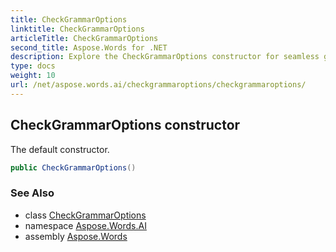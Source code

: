 ```yaml
---
title: CheckGrammarOptions
linktitle: CheckGrammarOptions
articleTitle: CheckGrammarOptions
second_title: Aspose.Words for .NET
description: Explore the CheckGrammarOptions constructor for seamless grammar checks. Unlock default settings for enhanced writing accuracy and efficiency!
type: docs
weight: 10
url: /net/aspose.words.ai/checkgrammaroptions/checkgrammaroptions/
---
```

## CheckGrammarOptions constructor

The default constructor.

```csharp
public CheckGrammarOptions()
```

### See Also

* class [CheckGrammarOptions](../)
* namespace [Aspose.Words.AI](../../../aspose.words.ai/)
* assembly [Aspose.Words](../../../)
